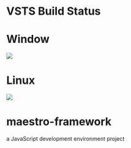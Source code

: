 # VSTS Build Status
# Window
[<img src="https://maestro7007repo.visualstudio.com/_apis/public/build/definitions/e9a8fe47-d97a-4dba-a980-69d3e97c86d1/2/badge"/>](https://maestro7007repo.visualstudio.com/maestro-framework/_build/index?definitionId=2)

# Linux
[<img src="https://maestro7007repo.visualstudio.com/_apis/public/build/definitions/e9a8fe47-d97a-4dba-a980-69d3e97c86d1/3/badge"/>](https://maestro7007repo.visualstudio.com/maestro-framework/_build/index?definitionId=3)

# maestro-framework


a JavaScript development environment project
